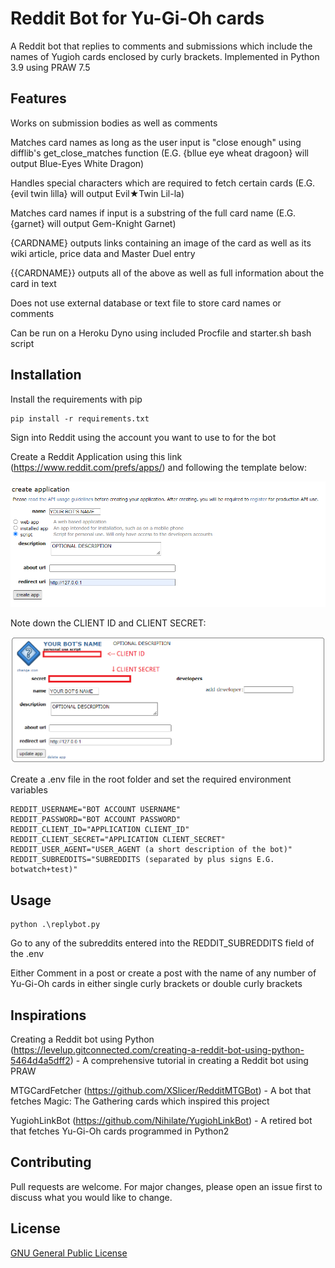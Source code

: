 # Reddit Bot for Yu-Gi-Oh cards 

A Reddit bot that replies to comments and submissions which include the names of Yugioh cards enclosed by curly brackets. Implemented in Python 3.9 using PRAW 7.5

## Features

Works on submission bodies as well as comments

Matches card names as long as the user input is "close enough" using difflib's get_close_matches function (E.G. {bllue eye wheat dragoon} will output Blue-Eyes White Dragon)

Handles special characters which are required to fetch certain cards (E.G. {evil twin lilla} will output Evil★Twin Lil-la)

Matches card names if input is a substring of the full card name (E.G. {garnet} will output Gem-Knight Garnet)

{CARDNAME} outputs links containing an image of the card as well as its wiki article, price data and Master Duel entry

{{CARDNAME}} outputs all of the above as well as full information about the card in text

Does not use external database or text file to store card names or comments

Can be run on a Heroku Dyno using included Procfile and starter.sh bash script

## Installation

Install the requirements with pip
```
pip install -r requirements.txt
```

Sign into Reddit using the account you want to use to for the bot

Create a Reddit Application using this link (https://www.reddit.com/prefs/apps/) and following the template below:

![Bot Creation Template](./images/Create_Bot.png)

Note down the CLIENT ID and CLIENT SECRET:

![Bot Credentials Page](./images/Bot_Credentials.png)

Create a .env file in the root folder and set the required environment variables 
```
REDDIT_USERNAME="BOT ACCOUNT USERNAME"
REDDIT_PASSWORD="BOT ACCOUNT PASSWORD"
REDDIT_CLIENT_ID="APPLICATION CLIENT_ID"
REDDIT_CLIENT_SECRET="APPLICATION CLIENT_SECRET"
REDDIT_USER_AGENT="USER_AGENT (a short description of the bot)"
REDDIT_SUBREDDITS="SUBREDDITS (separated by plus signs E.G. botwatch+test)"
```

## Usage

```
python .\replybot.py
```
Go to any of the subreddits entered into the REDDIT_SUBREDDITS field of the .env

Either Comment in a post or create a post with the name of any number of Yu-Gi-Oh cards in either single curly brackets or double curly brackets

## Inspirations 

Creating a Reddit bot using Python (https://levelup.gitconnected.com/creating-a-reddit-bot-using-python-5464d4a5dff2) - A comprehensive tutorial in creating a Reddit bot using PRAW

MTGCardFetcher (https://github.com/XSlicer/RedditMTGBot) - A bot that fetches Magic: The Gathering cards which inspired this project 

YugiohLinkBot (https://github.com/Nihilate/YugiohLinkBot) - A retired bot that fetches Yu-Gi-Oh cards programmed in Python2

## Contributing
Pull requests are welcome. For major changes, please open an issue first to discuss what you would like to change.

## License

[GNU General Public License](https://www.gnu.org/licenses/gpl-3.0.en.html)